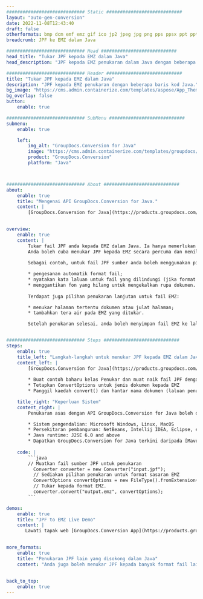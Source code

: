 ```yaml
---
############################# Static ############################
layout: "auto-gen-conversion"
date: 2022-11-08T12:43:40
draft: false
otherformats: bmp dcm emf emz gif ico jp2 jpeg jpg png pps ppsx ppt pptx psb psd svg svgz tga tif tiff webp wmf wmz
breadcrumb: JPF ke EMZ dalam Java

############################# Head ############################
head_title: "Tukar JPF kepada EMZ dalam Java"
head_description: "JPF kepada EMZ penukaran dalam Java dengan beberapa baris kod. Tukar lebih 160 format fail menggunakan API penukaran dokumen GroupDocs untuk Java"

############################# Header ############################
title: "Tukar JPF kepada EMZ dalam Java"
description: "JPF kepada EMZ penukaran dengan beberapa baris kod Java."
bg_image: "https://cms.admin.containerize.com/templates/aspose/App_Themes/V3/images/bg/header1.png"
bg_overlay: false
button:
    enable: true

############################# SubMenu ############################
submenu:
    enable: true

    left:
        img_alt: "GroupDocs.Conversion for Java"
        image: "https://cms.admin.containerize.com/templates/groupdocs/images/product-logos/90x90-noborder/groupdocs-conversion-java.png"
        product: "GroupDocs.Conversion"
        platform: "Java"



############################# About ############################
about:
    enable: true
    title: "Mengenai API GroupDocs.Conversion for Java."
    content: |
        [GroupDocs.Conversion for Java](https://products.groupdocs.com/conversion/java/) ialah API penukaran format fail lanjutan untuk menukar antara imej popular dan format dokumen seperti Microsoft Office, OpenDocument, PDF, HTML, e-mel, CAD. dan banyak lagi dengan hanya beberapa baris kod. API asli secara automatik mengesan format dokumen asal dan menawarkan banyak pilihan untuk menyesuaikan dokumen yang ditukar. Bersama-sama dengan fungsi mengekstrak maklumat daripada dokumen, ia juga menyokong caching hasil penukaran ke cakera tempatan secara lalai. Walau bagaimanapun, sebarang jenis storan cache boleh disokong dengan melaksanakan antara muka yang sesuai - Amazon S3, Dropbox, Google Drive, Windows Azure, Reddis atau mana-mana yang lain.
    

overview:
    enable: true
    content: |
        Tukar fail JPF anda kepada EMZ dalam Java. Ia hanya memerlukan beberapa baris kod Java pada mana-mana platform pilihan anda, seperti Windows, Linux, macOS.
        Anda boleh cuba menukar JPF kepada EMZ secara percuma dan menilai kualiti hasil penukaran. Bersama-sama dengan skrip penukaran fail mudah, anda boleh mencuba pilihan yang lebih canggih untuk memuatkan fail sumber JPF dan menyimpan output EMZ. 
        
        Sebagai contoh, untuk fail JPF sumber anda boleh menggunakan pilihan pemuatan berikut:

        * pengesanan automatik format fail;
        * nyatakan kata laluan untuk fail yang dilindungi (jika format fail menyokongnya);
        * menggantikan fon yang hilang untuk mengekalkan rupa dokumen.
        
        Terdapat juga pilihan penukaran lanjutan untuk fail EMZ:

        * menukar halaman tertentu dokumen atau julat halaman;
        * tambahkan tera air pada EMZ yang ditukar.

        Setelah penukaran selesai, anda boleh menyimpan fail EMZ ke laluan fail setempat anda atau ke mana-mana storan pihak ketiga seperti FTP, Amazon S3, Google Drive, Dropbox dll. Sila ambil perhatian - untuk menukar JPF kepada EMZ, anda tidak perlu memasang sebarang perisian tambahan, seperti MS Office, Open Office, Adobe Acrobat Reader dsb.


############################# Steps ############################
steps:
    enable: true
    title_left: "Langkah-langkah untuk menukar JPF kepada EMZ dalam Java"
    content_left: |
        [GroupDocs.Conversion for Java](https://products.groupdocs.com/conversion/java/) membenarkan pembangun menukar fail JPF kepada EMZ dengan mudah dengan beberapa baris kod.
        
        * Buat contoh baharu kelas Penukar dan muat naik fail JPF dengan laluan penuh
        * Tetapkan ConvertOptions untuk jenis dokumen kepada EMZ
        * Panggil kaedah convert() dan hantar nama dokumen (laluan penuh) dan format (EMZ) sebagai parameter

    title_right: "Keperluan Sistem"
    content_right: |
        Penukaran asas dengan API GroupDocs.Conversion for Java boleh dilakukan dengan hanya beberapa baris kod. API kami disokong pada semua platform dan sistem pengendalian utama. Sebelum melaksanakan kod di bawah, pastikan anda mempunyai prasyarat berikut dipasang pada sistem anda.

        * Sistem pengendalian: Microsoft Windows, Linux, MacOS
        * Persekitaran pembangunan: NetBeans, Intellij IDEA, Eclipse, etc.
        * Java runtime: J2SE 6.0 and above
        * Dapatkan GroupDocs.Conversion for Java terkini daripada [Maven](https://repository.groupdocs.com/webapp/#/artifacts/browse/tree/General/repo/com/groupdocs/groupdocs-conversion)
         
    code: |
        ```java    
        // Muatkan fail sumber JPF untuk penukaran
          Converter converter = new Converter("input.jpf");
          // Sediakan pilihan penukaran untuk format sasaran EMZ
          ConvertOptions convertOptions = new FileType().fromExtension("emz").getConvertOptions();
          // Tukar kepada format EMZ.
          converter.convert("output.emz", convertOptions);
        ```

demos:
    enable: true
    title: "JPF to EMZ Live Demo"
    content: |
       Lawati tapak web [GroupDocs.Conversion App](https://products.groupdocs.app/conversion/family) kami dan cuba JPF kepada EMZ penukaran sekarang. Demo percuma mempunyai faedah berikut
          

more_formats:
    enable: true
    title: "Penukaran JPF lain yang disokong dalam Java"
    content: "Anda juga boleh menukar JPF kepada banyak format fail lain. Sila lihat senarai di bawah."
       
       
back_to_top:
    enable: true
---
```

